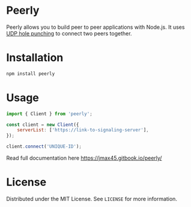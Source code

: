 # Peerly

Peerly allows you to build peer to peer applications with Node.js. It uses [UDP hole punching](https://en.wikipedia.org/wiki/UDP_hole_punching) to connect two peers together.

# Installation

```bash
npm install peerly
```

# Usage

```js
import { Client } from 'peerly';

const client = new Client({
	serverList: ['https://link-to-signaling-server'],
});

client.connect('UNIQUE-ID');
```

Read full documentation here https://jmax45.gitbook.io/peerly/

# License

Distributed under the MIT License. See `LICENSE` for more information.
